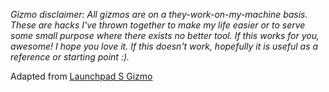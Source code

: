 *Gizmo disclaimer: All gizmos are on a they-work-on-my-machine basis. These are hacks I've thrown together to make my life easier or to serve some small purpose where there exists no better tool. If this works for you, awesome! I hope you love it. If this doesn't work, hopefully it is useful as a reference or starting point :).*

Adapted from [Launchpad S Gizmo](https://github.com/w0ryn/gizmos-launchpad-s.git)
